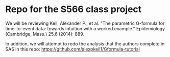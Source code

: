 # Repo for the S566 class project
We will be reviewing Keil, Alexander P., et al. "The parametric G-formula for time-to-event data: towards intuition with a worked example." Epidemiology (Cambridge, Mass.) 25.6 (2014): 889.

In addition, we will attempt to redo the analysis that the authors complete in SAS in this repo: https://github.com/alexpkeil1/Gformula-tutorial

